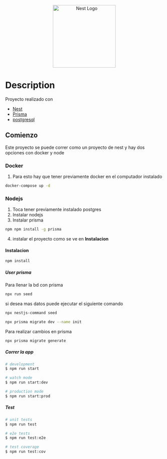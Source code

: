 <p align="center">
  <a href="http://nestjs.com/" target="blank"><img src="https://nestjs.com/img/logo-small.svg" width="200" alt="Nest Logo" /></a>
</p>

# Description

Proyecto realizado con

- [Nest](https://github.com/nestjs/nest)
- [Prisma](https://www.prisma.io/)
- [postgresql](https://www.postgresql.org/)

## Comienzo

Este proyecto se puede correr como un proyecto de nest y hay dos opciones con docker y node

### Docker

1. Para esto hay que tener previamente docker en el computador instalado

```bash
docker-compose up -d
```

### Nodejs

1. Toca tener previamente instalado postgres
2. Instalar nodejs
3. Instalar prisma

```bash
npm npm install -g prisma
```

4. instalar el proyecto como se ve en **Instalacion**

#### Instalacion

```bash
npm install
```

##### User prisma

Para llenar la bd con prisma

```bash
npx run seed
```

si desea mas datos puede ejecutar el siguiente comando

```bash
npx nestjs-command seed
```

```bash
npx prisma migrate dev --name init
```

Para realizar cambios en prisma

```bash
npx prisma migrate generate
```

##### Correr la app

```bash
# development
$ npm run start

# watch mode
$ npm run start:dev

# production mode
$ npm run start:prod
```

##### Test

```bash
# unit tests
$ npm run test

# e2e tests
$ npm run test:e2e

# test coverage
$ npm run test:cov
```
